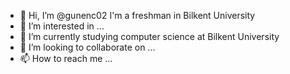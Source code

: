- 👋 Hi, I’m @gunenc02 I'm a freshman in Bilkent University
- 👀 I’m interested in ...
- 🌱 I’m currently studying computer science at Bilkent University
- 💞️ I’m looking to collaborate on ...
- 📫 How to reach me ...

<!---
gunenc02/gunenc02 is a ✨ special ✨ repository because its `README.md` (this file) appears on your GitHub profile.
You can click the Preview link to take a look at your changes.
--->
